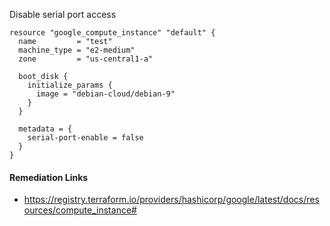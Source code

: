 
Disable serial port access

```hcl
resource "google_compute_instance" "default" {
  name         = "test"
  machine_type = "e2-medium"
  zone         = "us-central1-a"

  boot_disk {
    initialize_params {
      image = "debian-cloud/debian-9"
    }
  }

  metadata = {
    serial-port-enable = false
  }
}
```

#### Remediation Links
 - https://registry.terraform.io/providers/hashicorp/google/latest/docs/resources/compute_instance#

